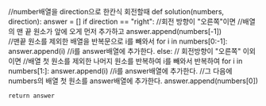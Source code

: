 //number배열을 direction으로 한칸식 회전할때
def solution(numbers, direction):
answer = []
if direction == "right": //회전 방향이 "오른쪽"이면
//배열의 맨 끝 원소가 앞에 오게 먼저 추가하고
answer.append(numbers[-1])  
 //맨끝 원소를 제외한 배열을 반복문으로 i를 빼와서
for i in numbers[0:-1]:
answer.append(i) //i를 answer배열에 추가한다.
else: // 회전방향이 "오른쪽" 이외이면
//배열 첫 원소를 제외한 나머지 원소를 반복하여 i를 빼와서 반복하여
for i in numbers[1:]:
answer.append(i) //i를 answer배열에 추가한다.
//그 다음에 numbers의 배열 첫 원소를 answer배열에 추가한다.
answer.append(numbers[0])

    return answer
